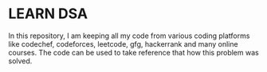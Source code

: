 # LEARN DSA
In this repository, I am keeping all my code from various coding platforms like codechef, codeforces, leetcode, gfg, hackerrank and many online courses.
The code can be used to take reference that how this problem was solved.
